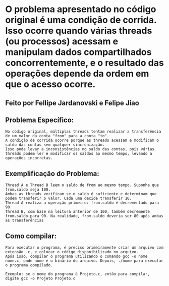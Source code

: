 # O problema apresentado no código original é uma condição de corrida. Isso ocorre quando várias threads (ou processos) acessam e manipulam dados compartilhados concorrentemente, e o resultado das operações depende da ordem em que o acesso ocorre.
## Feito por Fellipe Jardanovski e Felipe Jiao

## Problema Específico:
    No código original, múltiplas threads tentam realizar a transferência de um valor da conta "from" para a conta "to". 
    A condição de corrida ocorre porque as threads acessam e modificam o saldo das contas sem qualquer sincronização. 
    Isso pode levar a inconsistências no saldo das contas, pois várias threads podem ler e modificar os saldos ao mesmo tempo, levando a operações incorretas.


## Exemplificação do Problema:
    Thread A e Thread B leem o saldo de from ao mesmo tempo. Suponha que from.saldo seja 100.
    Ambas as threads verificam se o saldo é suficiente e determinam que podem transferir o valor. Cada uma decide transferir 10.
    Thread A realiza a operação primeiro: from.saldo é decrementado para 90.
    Thread B, com base na leitura anterior de 100, também decremente from.saldo para 90. Na realidade, from.saldo deveria ser 80 após ambas as transferências

## Como compilar:
    Para executar o programa, é preciso primeiramente criar um arquivo com extensão .c, e colocar o código disponibilizado no arquivo.
    Após isso, compilar o programa utilizando o comando gcc -o nome nome.c, onde nome é o binário do arquivo. Depois, ./nome para executar o programa compilado.

    Exemplo: se o nome do programa é Projeto.c, então para compilar, digite gcc -o Projeto Projeto.c
